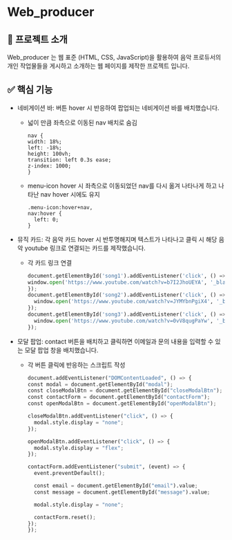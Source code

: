 # Web_producer

## 📝 프로젝트 소개

Web_producer 는 웹 표준 (HTML, CSS, JavaScript)을 활용하여 음악 프로듀서의 개인 작업물들을 게시하고 소개하는 웹 페이지를 제작한 프로젝트 입니다.

## ✅ 핵심 기능

- 네비게이션 바: 버튼 hover 시 반응하여 팝업되는 네비게이션 바를 배치했습니다.
  - 넓이 만큼 좌측으로 이동된 nav 배치로 숨김
 
    ```
    nav {
    width: 18%;
    left: -18%;
    height: 100vh;
    transition: left 0.3s ease;
    z-index: 1000;
    }
    ```

  - menu-icon hover 시 좌측으로 이동되었던 nav를 다시 옮겨 나타나게 하고 나타난 nav hover 시에도 유지


    ```
    .menu-icon:hover+nav,
    nav:hover {
      left: 0;
    }
    ```

- 뮤직 카드: 각 음악 카드 hover 시 반투명해지며 텍스트가 나타나고 클릭 시 해당 음악 youtube 링크로 연결되는 카드를 제작했습니다.

  - 각 카드 링크 연결
  
    ```python
    document.getElementById('song1').addEventListener('click', () => {
    window.open('https://www.youtube.com/watch?v=b7I2JhoUEYA', '_blank');
    });
    document.getElementById('song2').addEventListener('click', () => {
      window.open('https://www.youtube.com/watch?v=JYMYbnPgiX4', '_blank');
    });
    document.getElementById('song3').addEventListener('click', () => {
      window.open('https://www.youtube.com/watch?v=0vV8qugPaYw', '_blank');
    });
    ```

- 모달 팝업: contact 버튼을 배치하고 클릭하면 이메일과 문의 내용을 입력할 수 있는 모달 팝업 창을 배치했습니다.

  - 각 버튼 클릭에 반응하는 스크립트 작성
  
    ```python
    document.addEventListener("DOMContentLoaded", () => {
    const modal = document.getElementById("modal");
    const closeModalBtn = document.getElementById("closeModalBtn");
    const contactForm = document.getElementById("contactForm");
    const openModalBtn = document.getElementById("openModalBtn");
  
    closeModalBtn.addEventListener("click", () => {
      modal.style.display = "none";
    });
  
    openModalBtn.addEventListener("click", () => {
      modal.style.display = "flex";
    });
  
    contactForm.addEventListener("submit", (event) => {
      event.preventDefault();
  
      const email = document.getElementById("email").value;
      const message = document.getElementById("message").value;
  
      modal.style.display = "none";
  
      contactForm.reset();
    });
    });
    ```
